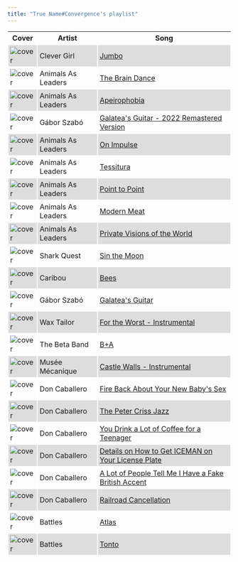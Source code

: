 ```yaml
---
title: "True Name#Convergence's playlist"
---
```


<style>
thead th {
    text-align: center;
}
tbody td {
    text-justify: none;
    vertical-align: middle;
    padding: 0.25rem;
    border: 2px solid white;
}
tbody td img {
    max-width: 100px;
    display: block;
    margin: 0;
}
tbody tr:nth-of-type(odd) td {
    background-color: #ddd;
}
</style>

Cover | Artist | Song
---|---|---
![cover](https://i.scdn.co/image/ab67616d0000b273b2315cd9e84f2c9ed27ef009) | Clever Girl | [Jumbo](https://open.spotify.com/track/57hpUNjkkSwM9OFp22usU4)
![cover](https://i.scdn.co/image/ab67616d0000b273ff93110327dd6422f55985ae) | Animals As Leaders | [The Brain Dance](https://open.spotify.com/track/7cO6rxZSi7Ura92FtspKaf)
![cover](https://i.scdn.co/image/ab67616d0000b273ff93110327dd6422f55985ae) | Animals As Leaders | [Apeirophobia](https://open.spotify.com/track/33Y6akOm1Sk2g6nXxNVh9x)
![cover](https://i.scdn.co/image/ab67616d0000b273639e8e56a2a13cd71feaf507) | Gábor Szabó | [Galatea's Guitar - 2022 Remastered Version](https://open.spotify.com/track/6L2EhnRo0GsLQknFiN5HYD)
![cover](https://i.scdn.co/image/ab67616d0000b2733414817295828da95689f5d5) | Animals As Leaders | [On Impulse](https://open.spotify.com/track/1ZWZO4Uc2W4U6ISIFtBCuJ)
![cover](https://i.scdn.co/image/ab67616d0000b2733414817295828da95689f5d5) | Animals As Leaders | [Tessitura](https://open.spotify.com/track/4mYodedV6gqsKoSWeB8tTK)
![cover](https://i.scdn.co/image/ab67616d0000b2733414817295828da95689f5d5) | Animals As Leaders | [Point to Point](https://open.spotify.com/track/65vUiT6J8LMq6e8YcKTCeC)
![cover](https://i.scdn.co/image/ab67616d0000b2733414817295828da95689f5d5) | Animals As Leaders | [Modern Meat](https://open.spotify.com/track/2OKYqk9p2fRFVQwaMPDSqY)
![cover](https://i.scdn.co/image/ab67616d0000b273ff93110327dd6422f55985ae) | Animals As Leaders | [Private Visions of the World](https://open.spotify.com/track/472vi5RE3rBOQlB3TVAn4O)
![cover](https://i.scdn.co/image/ab67616d0000b2731c1641dba336e593b1342210) | Shark Quest | [Sin the Moon](https://open.spotify.com/track/4QVAGdnQaZw3twqGTA3ZIm)
![cover](https://i.scdn.co/image/ab67616d0000b27376128184ac1762df79381b86) | Caribou | [Bees](https://open.spotify.com/track/3ZKI571IyBKZPHq1UiQ2Sw)
![cover]() | Gábor Szabó | [Galatea's Guitar](https://open.spotify.com/track/5YafdAyEYVePLz5QGCeD44)
![cover](https://i.scdn.co/image/ab67616d0000b2735ed64b9fdb0c5e2167a80e60) | Wax Tailor | [For the Worst - Instrumental](https://open.spotify.com/track/4oTbhmuIp5oWHY4526tRMA)
![cover](https://i.scdn.co/image/ab67616d0000b273c462960b2c08c8eb06face09) | The Beta Band | [B+A](https://open.spotify.com/track/6vq3fkJ74aiRcIqr383H7A)
![cover](https://i.scdn.co/image/ab67616d0000b2739d30e91f959fefe9bb607ade) | Musée Mécanique | [Castle Walls - Instrumental](https://open.spotify.com/track/7FAuw1619lSUKBbC9VVpr2)
![cover](https://i.scdn.co/image/ab67616d0000b273cfbdfdf5c3c1a4e31fd374c4) | Don Caballero | [Fire Back About Your New Baby's Sex](https://open.spotify.com/track/6If143a0W35DyR9pVQTTJP)
![cover](https://i.scdn.co/image/ab67616d0000b273cfbdfdf5c3c1a4e31fd374c4) | Don Caballero | [The Peter Criss Jazz](https://open.spotify.com/track/6CGVSfryEulCEXvSXFO6A8)
![cover](https://i.scdn.co/image/ab67616d0000b273cfbdfdf5c3c1a4e31fd374c4) | Don Caballero | [You Drink a Lot of Coffee for a Teenager](https://open.spotify.com/track/4VMYWYlKNLYh6OFCusaBkS)
![cover](https://i.scdn.co/image/ab67616d0000b273cfbdfdf5c3c1a4e31fd374c4) | Don Caballero | [Details on How to Get ICEMAN on Your License Plate](https://open.spotify.com/track/39v2YXiwqWavyDbtbGflo9)
![cover](https://i.scdn.co/image/ab67616d0000b273cfbdfdf5c3c1a4e31fd374c4) | Don Caballero | [A Lot of People Tell Me I Have a Fake British Accent](https://open.spotify.com/track/27kRf3wjtrzp5alsuk0TsK)
![cover](https://i.scdn.co/image/ab67616d0000b273e8887a3a092663236f09d0dc) | Don Caballero | [Railroad Cancellation](https://open.spotify.com/track/4wXUhfW8mXFbvga8KVcozJ)
![cover](https://i.scdn.co/image/ab67616d0000b27392edc775b35e028edc286cd8) | Battles | [Atlas](https://open.spotify.com/track/5O8IbmlRKLvNNk5NRRwMFl)
![cover](https://i.scdn.co/image/ab67616d0000b27392edc775b35e028edc286cd8) | Battles | [Tonto](https://open.spotify.com/track/1LyVKKl0Xe1QUpl78z9Bmj)

